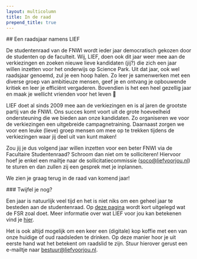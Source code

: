 ```yaml
---
layout: multicolumn
title: In de raad
prepend_title: true
---
```

<div markdown="block">
## Een raadsjaar namens LIEF

De studentenraad van de FNWI wordt ieder jaar democratisch gekozen door de studenten op de faculteit. Wij, LIEF,  doen ook dit jaar weer mee aan de verkiezingen en zoeken nieuwe lieve kandidaten (jij?) die zich een jaar willen inzetten voor het onderwijs op Science Park. Uit dat jaar, ook wel raadsjaar genoemd, zul je een hoop halen. Zo leer je samenwerken met een diverse groep van ambitieuze mensen, geef je en ontvang je opbouwende kritiek en leer je efficiënt vergaderen. Bovendien is het een heel gezellig jaar en maak je wellicht vrienden voor het leven 🙂

LIEF doet al sinds 2009 mee aan de verkiezingen en is al jaren de grootste partij van de FNWI. Ons succes komt voort uit de grote hoeveelheid ondersteuning die we bieden aan onze kandidaten. Zo organiseren we voor de verkiezingen een uitgebreide campagnetraining. Daarnaast zorgen we voor een leuke (lieve) groep mensen om mee op te trekken tijdens de verkiezingen waar jij deel uit van kunt maken!

Zou jij je dus volgend jaar willen inzetten voor een beter FNWI via de Facultaire Studentenraad? Schroom dan niet om te solliciteren! Hiervoor hoef je enkel een mailtje naar de sollicitatiecommissie ([soco@liefvoorjou.nl](mailto:soco@liefvoorjou.nl)) te sturen en dan zullen zij een gesprek met je inplannen.

We zien je graag terug in de raad van komend jaar!
</div>
<div class="note" markdown="block">
### Twijfel je nog?

Een jaar is natuurlijk veel tijd en het is niet niks om een geheel jaar te besteden aan de studentenraad. Op [deze pagina](https://studentenraad.nl/fnwi/wat-is-de-raad/) wordt kort uitgelegd wat de FSR zoal doet. Meer informatie over wat LIEF voor jou kan betekenen vind je [hier](/actief-bij-lief).

Het is ook altijd mogelijk om een keer een (digitale) kop koffie met een van onze huidige of oud raadsleden te drinken. Op deze manier hoor je uit eerste hand wat het betekent om raadslid te zijn. Stuur hierover gerust een e-mailtje naar [bestuur@liefvoorjou.nl](mailto:bestuur@liefvoorjou.nl).
</div>

<!-- TODO verhalen uit de raad -->
